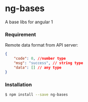 # ng-bases
A base libs for angular 1

### Requirement
Remote data format from API server: 
``` json
{
    "code": 0, //number type
    "msg": "success", // string type
    "data": [] // any type
}
```

### Installation

``` bash
$ npm install --save ng-bases
```

